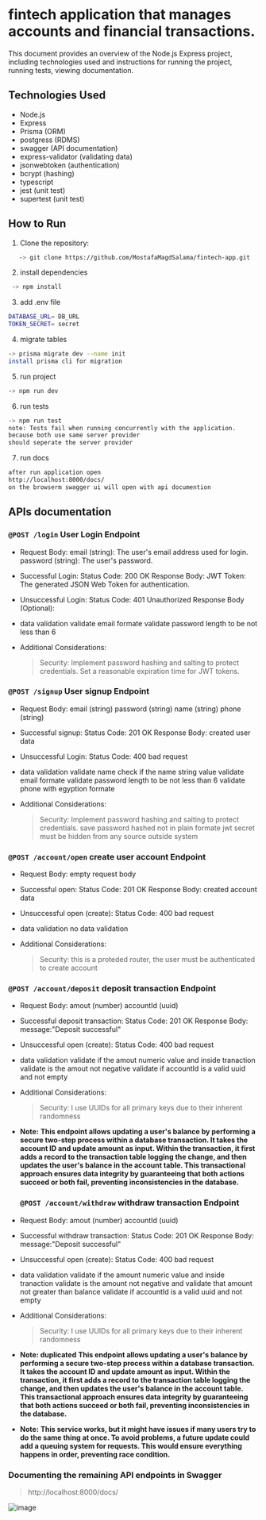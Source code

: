 # fintech application that manages accounts and financial transactions.

This document provides an overview of the Node.js Express project, including technologies used and instructions for running the project, running tests, viewing documentation.

## Technologies Used

- Node.js
- Express
- Prisma (ORM)
- postgress (RDMS)
- swagger (API documentation)
- express-validator (validating data)
- jsonwebtoken (authentication)
- bcrypt (hashing)
- typescript
- jest (unit test)
- supertest (unit test)

## How to Run

1. Clone the repository:

```sh
   -> git clone https://github.com/MostafaMagdSalama/fintech-app.git
```

2. install dependencies

```sh
 -> npm install
```

3. add .env file

```sh
DATABASE_URL= DB_URL
TOKEN_SECRET= secret

```

4. migrate tables

```sh
-> prisma migrate dev --name init
install prisma cli for migration
```

5. run project

```sh
-> npm run dev
```

6. run tests

```sh
-> npm run test
note: Tests fail when running concurrently with the application.
because both use same server provider
should seperate the server provider
```

7. run docs

```sh
after run application open
http://localhost:8000/docs/
on the browserm swagger ui will open with api documention
```

## APIs documentation

### `@POST /login` User Login Endpoint

- Request Body:
  email (string): The user's email address used for login.
  password (string): The user's password.

- Successful Login:
  Status Code: 200 OK
  Response Body:
  JWT Token: The generated JSON Web Token for authentication.

- Unsuccessful Login:
  Status Code: 401 Unauthorized
  Response Body (Optional):

- data validation
  validate email formate
  validate password length to be not less than 6

- Additional Considerations:
  > Security:
  > Implement password hashing and salting to protect credentials.
  > Set a reasonable expiration time for JWT tokens.

### `@POST /signup` User signup Endpoint

- Request Body:
  email (string)
  password (string)
  name (string)
  phone (string)

- Successful signup:
  Status Code: 201 OK
  Response Body:
  created user data

- Unsuccessful Login:
  Status Code: 400 bad request

- data validation
  validate name check if the name string value
  validate email formate
  validate password length to be not less than 6
  validate phone with egyption formate
- Additional Considerations:
  > Security:
  > Implement password hashing and salting to protect credentials.
  > save password hashed not in plain formate
  > jwt secret must be hidden from any source outside system

### `@POST /account/open` create user account Endpoint

- Request Body:
  empty request body

- Successful open:
  Status Code: 201 OK
  Response Body:
  created account data

- Unsuccessful open (create):
  Status Code: 400 bad request

- data validation
  no data validation

- Additional Considerations:
  > Security:
  > this is a proteded router, the user must be authenticated to create account

### `@POST /account/deposit` deposit transaction Endpoint

- Request Body:
  amout (number)
  accountId (uuid)

- Successful deposit transaction:
  Status Code: 201 OK
  Response Body:
  message:"Deposit successful"

- Unsuccessful open (create):
  Status Code: 400 bad request

- data validation
  validate if the amout numeric value
  and inside tranaction validate is the amout not negative
  validate if accountId is a valid uuid and not empty

- Additional Considerations:
  > Security:
  > I use UUIDs for all primary keys due to their inherent randomness
- **Note:**
  **This endpoint allows updating a user's balance by performing a secure two-step process within a database transaction. It takes the account ID and update amount as input. Within the transaction, it first adds a record to the transaction table logging the change, and then updates the user's balance in the account table. This transactional approach ensures data integrity by guaranteeing that both actions succeed or both fail, preventing inconsistencies in the database.**

  ### `@POST /account/withdraw` withdraw transaction Endpoint

- Request Body:
  amout (number)
  accountId (uuid)

- Successful withdraw transaction:
  Status Code: 201 OK
  Response Body:
  message:"Deposit successful"

- Unsuccessful open (create):
  Status Code: 400 bad request

- data validation
  validate if the amount numeric value
  and inside tranaction validate is the amount not negative
  and validate that amount not greater than balance
  validate if accountId is a valid uuid and not empty

- Additional Considerations:
  > Security:
  > I use UUIDs for all primary keys due to their inherent randomness
- **Note: duplicated**
  **This endpoint allows updating a user's balance by performing a secure two-step process within a database transaction. It takes the account ID and update amount as input. Within the transaction, it first adds a record to the transaction table logging the change, and then updates the user's balance in the account table. This transactional approach ensures data integrity by guaranteeing that both actions succeed or both fail, preventing inconsistencies in the database.**
- **Note:**
  **This service works, but it might have issues if many users try to do the same thing at once. To avoid problems, a future update could add a queuing system for requests. This would ensure everything happens in order, preventing race condition.**

### Documenting the remaining API endpoints in Swagger

> http://localhost:8000/docs/

![image](https://github.com/MostafaMagdSalama/fintech-app/assets/37047996/486d74dc-0dba-41b2-84d0-296a57096d30)

